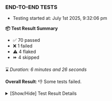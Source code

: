 ### END-TO-END TESTS

- Testing started at: July 1st 2025, 9:32:06 pm

**📦 Test Result Summary**

- ✅ 70 passed
- ❌ 1 failed
- ⚠️ 4 flaked
- ⏩ 4 skipped

⌛ _Duration: 6 minutes and 26 seconds_

**Overall Result**: 👎 Some tests failed.



<details>
    <summary>[Show/Hide] Test Result Details</summary>
    <div markdown="1">

| Test | Browser | Test Case | Tags | Result |
| :---: | :---: | :--- | :---: | :---: |
| 1 | chromium-meshery-provider | Add a cluster connection by uploading kubeconfig file |  | ❌ |
| 2 | chromium-meshery-provider | Transition to disconnected state and then back to connected state |  | ➖ |
| 3 | chromium-meshery-provider | Transition to ignored state and then back to connected state |  | ➖ |
| 4 | chromium-meshery-provider | Transition to not found state and then back to connected state |  | ➖ |
| 5 | chromium-meshery-provider | Delete Kubernetes cluster connections |  | ➖ |
| 6 | chromium-meshery-provider | Configure Existing Istio adapter through Mesh Adapter URL from Management page | unstable | ⚠️ |
| 7 | chromium-meshery-provider | Ping Istio Adapter | unstable | ⚠️ |

</div>
</details>


<!-- To see the full report, please visit our CI/CD pipeline with reporter. -->